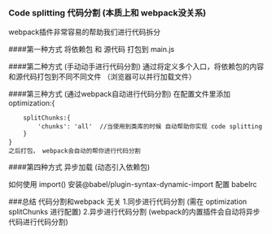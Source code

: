 ### Code splitting 代码分割 (本质上和 webpack没关系)
webpack插件非常容易的帮助我们进行代码拆分 


####第一种方式
将依赖包 和 源代码 打包到 main.js 

####第二种方式 (手动动手进行代码分割)
通过将定义多个入口，将依赖包的内容和源代码打包到不同不同文件 （浏览器可以并行加载文件）

####第三种方式 (通过webpack自动进行代码分割)
  在配置文件里添加
    optimization:{
 
        splitChunks:{
            'chunks': 'all'  //当使用到类库的时候 自动帮助你实现 code splitting
        }
    }　　　　　
    之后打包， webpack会自动的帮你进行代码分割

####第四种方式 异步加载 (动态引入依赖包)

如何使用 import()
安装@babel/plugin-syntax-dynamic-import
配置 babelrc

###总结
代码分割和webpack 无关
1.同步进行代码分割 (需在 optimization splitChunks 进行配置)
2.异步进行代码分割 (webpack的内置插件会自动将异步代码进行代码分割)

